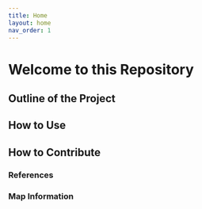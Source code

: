 ```yaml
---
title: Home
layout: home
nav_order: 1
---
```


# Welcome to this Repository

## Outline of the Project

## How to Use

## How to Contribute

### References

### Map Information

